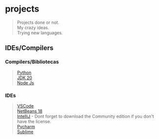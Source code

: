 # projects

> Projects done or not.  
> My crazy ideas.  
> Trying new languages.  

## IDEs/Compilers

### Compilers/Bibliotecas
> [Python](https://www.python.org/downloads/)  
> [JDK 20](https://www.oracle.com/br/java/technologies/downloads/)  
> [Node Js](https://nodejs.org/en/download)  

### IDEs
> [VSCode](https://code.visualstudio.com/download)  
> [NetBeans 18](https://netbeans.apache.org/download/nb18/)  
> [IntelliJ](https://www.jetbrains.com/pt-br/idea/download/?section=windows) - Dont forget to download the Community edition if you don't have the license.  
> [Pycharm](https://www.jetbrains.com/pt-br/pycharm/download/#section=windows)  
> [Sublime](https://www.sublimetext.com/3)  
